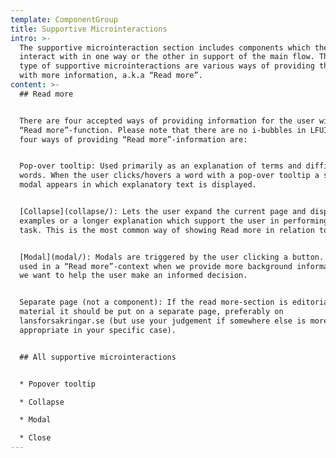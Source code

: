 ```yaml
---
template: ComponentGroup
title: Supportive Microinteractions
intro: >-
  The supportive microinteraction section includes components which the user can
  interact with in one way or the other in support of the main flow. The main
  type of supportive microinteractions are various ways of providing the user
  with more information, a.k.a “Read more”.
content: >-
  ## Read more


  There are four accepted ways of providing information for the user with a
  “Read more”-function. Please note that there are no i-bubbles in LFUI. The
  four ways of providing “Read more”-information are:


  Pop-over tooltip: Used primarily as an explanation of terms and difficult
  words. When the user clicks/hovers a word with a pop-over tooltip a small
  modal appears in which explanatory text is displayed.


  [Collapse](collapse/): Lets the user expand the current page and displays
  examples or a longer explanation which support the user in performing their
  task. This is the most common way of showing Read more in relation to forms.


  [Modal](modal/): Modals are triggered by the user clicking a button. They are
  used in a “Read more”-context when we provide more background information when
  we want to help the user make an informed decision.


  Separate page (not a component): If the read more-section is editorial
  material it should be put on a separate page, preferably on
  lansforsakringar.se (but use your judgement if somewhere else is more
  appropriate in your specific case).


  ## All supportive microinteractions


  * Popover tooltip

  * Collapse

  * Modal

  * Close
---
```



